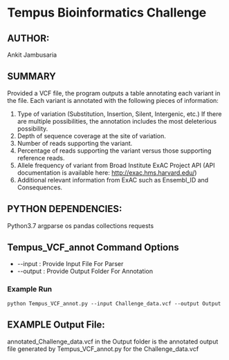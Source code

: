 # Tempus Bioinformatics Challenge

## AUTHOR:
Ankit Jambusaria

## SUMMARY
Provided a VCF file, the program outputs a table annotating each variant in the file. 
Each variant is annotated with the following pieces of information:
1. Type of variation (Substitution, Insertion, Silent, Intergenic, etc.) If there are multiple possibilities, the annotation includes the most deleterious possibility.
2. Depth of sequence coverage at the site of variation.
3. Number of reads supporting the variant.
4. Percentage of reads supporting the variant versus those supporting reference reads.
5. Allele frequency of variant from Broad Institute ExAC Project API
(API documentation is available here: http://exac.hms.harvard.edu/)
6. Additional relevant information from ExAC such as Ensembl_ID and Consequences.

## PYTHON DEPENDENCIES:
Python3.7
argparse 
os
pandas
collections
requests

## Tempus_VCF_annot Command Options

*	--input : Provide Input File For Parser
*	--output : Provide Output Folder For Annotation


### Example Run 
```
python Tempus_VCF_annot.py --input Challenge_data.vcf --output Output
```

## EXAMPLE Output File:
annotated_Challenge_data.vcf in the Output folder is the annotated output file generated by Tempus_VCF_annot.py for the Challenge_data.vcf 
